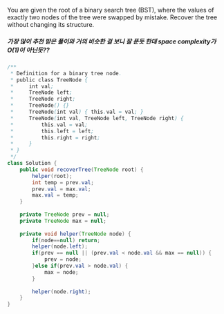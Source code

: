 You are given the root of a binary search tree (BST), where the values of exactly two nodes of the tree were swapped by mistake. Recover the tree without changing its structure.

##### 가장 많이 추천 받은 풀이와 거의 비슷한 걸 보니 잘 푼듯 한데 space complexity가 O(1)이 아닌듯??

```java
/**
 * Definition for a binary tree node.
 * public class TreeNode {
 *     int val;
 *     TreeNode left;
 *     TreeNode right;
 *     TreeNode() {}
 *     TreeNode(int val) { this.val = val; }
 *     TreeNode(int val, TreeNode left, TreeNode right) {
 *         this.val = val;
 *         this.left = left;
 *         this.right = right;
 *     }
 * }
 */
class Solution {
    public void recoverTree(TreeNode root) {
        helper(root);     
        int temp = prev.val;
        prev.val = max.val;
        max.val = temp;
    }
    
    private TreeNode prev = null;
    private TreeNode max = null;
    
    private void helper(TreeNode node) {
        if(node==null) return;        
        helper(node.left);
        if(prev == null || (prev.val < node.val && max == null)) {
            prev = node;
        }else if(prev.val > node.val) {
            max = node;
        }
        
        helper(node.right);
    }
}
```